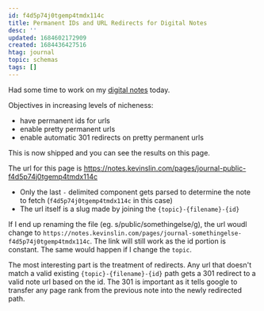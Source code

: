 ```yaml
---
id: f4d5p74j0tgemp4tmdx114c
title: Permanent IDs and URL Redirects for Digital Notes
desc: ''
updated: 1684602172909
created: 1684436427516
htag: journal
topic: schemas
tags: []
---
```


Had some time to work on my [digital notes](https://github.com/kevinslin/kevinweblog.git) today. 

Objectives in increasing levels of nicheness: 
- have permanent ids for urls
- enable pretty permanent urls
- enable automatic 301 redirects on pretty permanent urls

This is now shipped and you can see the results on this page. 

The url for this page is https://notes.kevinslin.com/pages/journal-public-f4d5p74j0tgemp4tmdx114c
- Only the last `-` delimited component gets parsed to determine the note to fetch (`f4d5p74j0tgemp4tmdx114c` in this case)
- The url itself is a slug made by joining the `{topic}-{filename}-{id}`

If I end up renaming the file (eg. s/public/somethingelse/g), the url woudl change to `https://notes.kevinslin.com/pages/journal-somethingelse-f4d5p74j0tgemp4tmdx114c`. The link will still work as the id portion is constant. The same would happen if I change the `topic`.

The most interesting part is the treatment of redirects. Any url that doesn't match a valid existing `{topic}-{filename}-{id}` path gets a 301 redirect to a valid note url based on the id. The 301 is important as it tells google to transfer any page rank from the previous note into the newly redirected path. 

<!-- [[daily.journal.2023.05.18.public.scratch]] -->

